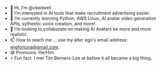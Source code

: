 - 👋 Hi, I’m @ckedwell
- 👀 I’m interested in AI tools that make recruitment advertising easier.
- 🌱 I’m currently learning Python, AWS Linux, AI avatar video generation APIs, sythentic voice creation, and more!
- 💞️ I’m looking to collaborate on making AI Avatars be more and more realistic.
- 📫 How to reach me ... use my alter ego's email address: wigfortuna@gmail.com.
- 😄 Pronouns: He/Him
- ⚡ Fun fact: I met Tim Berners-Lee at before it all became a big thing.

<!---
ckedwell/ckedwell is a ✨ special ✨ repository because its `README.md` (this file) appears on your GitHub profile.
You can click the Preview link to take a look at your changes.
--->
